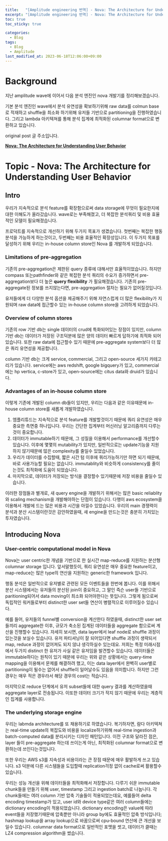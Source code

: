 ```yaml
---
title:   "[Amplitude engineering 번역] - Nova: The Architecture for Understanding User Behavior"
excerpt: "[Amplitude engineering 번역] - Nova: The Architecture for Understanding User Behavior"
toc: true
toc_sticky: true

categories:
  - Blog
tags:
  - Blog
  - Amplitude
last_modified_at: 2023-06-18T12:06:00+09:00
---
```


# Background

지난 amplitude wave에 이어서 다음 분석 엔진인 nova 개발기를 정리해보겠습니다.

기본 분석 엔진인 wave에서 분석 유연성을 확보하기위해 raw data를 colmun base로 적재하고 shuffle을 최소화 하기위해 유저들 기반으로 partitioning을 진행하였습니다.
그리고 lambda 아키텍쳐를 통해 분석 집계에 최적화된 columnar format으로 변환하고 있습니다.

original post 글 주소입니다.

**[Nova: The Architecture for Understanding User Behavior](https://amplitude.engineering/nova-the-architecture-for-understanding-user-behavior-aa79dc8e9ef3)**

# Topic - **Nova: The Architecture for Understanding User Behavior**

## Intro

우리가 지속적으로 분석 feature를 확장함으로써 data storage에 무엇이 필요한지에 대한 이해도가 올라갔습니다. wave로는 부족해졌고, 더 복잡한 분석쿼리 및 비용 효율적인 모델이 필요해졌습니다.

프로덕트를 지속적으로 개선하기 위해 두가지 목표가 생겼습니다. 첫번째는 복잡한 행동 분석을 가능하게 하는것이고, 두번째는 비용 효율적인 확장성입니다. 이 두가지 목표를 달성하기 위해 우리는 in-house column store인 Nova 를 개발하게 되었습니다.

### Limitations of pre-aggregation

기존의 pre-aggregation은 제한된 query 종류에 대해서만 효율적이었습니다. 하지만 compass 또는pathfinder와 같은 복잡한 분석 쿼리의 수요가 증가하면서  pre-aggregation보다 더 높은 **query flexibility** 가 필요해졌습니다. 기존의 pre-aggregate된 정보를 쓰지않는다면, pre-aggregation 절차는 필요가 없어질것입니다.

유저들에게 더 다양한 분석 옵션을 제공해주기 위해 자연스럽게 더 많은 flexibility가 지원되며 raw data에 접근할수 있는 in-house column store을 고려하게 되었습니다.

### Overview of column stores

기존의 row 기반 db는 single 데이터의 crud에 특화되어있는 장점이 있지만, column 기반 db는 데이터가 저장된 구조덕분에 많은 양의 데이터 빠르게 답하기에 최적화 되어있습니다. 또한 raw data에 접근할수 있기 때문에 pre-aggregate system보다 더 많은 쿼리 유연성을 제공합니다.

column 기반 db는 크게 service, commercial, 그리고 open-source 세가지 카테고리가 있습니다.
service에는 aws redshift, google bigquery가 있고, commercial에는 hp vertica, c-store가 있고, open-source에는 citus data와 druid가 있습니다.

### Advantages of an in-house column store

이렇게 기존에 개발된 column db들이 있지만, 우리는 다음과 같은 이유때문에 in-house column store를 새롭게 개발하였습니다.

1. 엠플리튜드는 지속적으로 분석 feature를 개발할것이기 때문에  쿼리 유연성은 매우 중요한 측면중 하나입니다. 우리는 간단한 집계부터 머신러닝 알고리즘까지 다루는것이 중요합니다.
2. 데이터가 immutable하기 때문에, 그 성질을 이용해서 performance를 개선할수 있습니다. 이후에 몇몇의 mutability가 있지만, 일반적으로는 update기능을 지원하지 않기때문에 많은 complexity를 줄일수 있었습니다.
3. 우리가 데이터를 수집할때, 짧은 시간 텀 이후에 쿼리가능하기만 하면 되기 때문에, 바로 사용가능할 필요는 없습니다. immutablity와 비슷하게 consistency를 줄이는것도 최적화에 도움이 되었습니다.
4. 마지막으로, 데이터가 저장되는 방식을 결정할수 있기때문에 저장 비용을 줄일수 있습니다.

이러한 장점들과 별개로, 새 query engine을 개발하기 위해서는 많은 basic reliablity와 scaling mechanism을 개발해야하는 단점이 있습니다. 다행이 aws ecosystem을 이용해서 개발에 드는 많은 비용과 시간을 아낄수 있었습니다. 우리의 main 경쟁력이 분석과 분산 시스템이란것은 감안하였을때, 새 engine을 만드는것은 충분히 가치있는 투자였습니다.

## Introducing Nova

### User-centric computational model in Nova

Nova는 user centric한 개념을 기반으로 한 실시간 map-reduce를 지원하는 분산형 columnar storage 입니다. 앞서말했듯이, 쿼리 유연성은 매우 중요한 feature이고, map-reduce는 많은 type의 연산을 지원하는 generic한 framework 입니다.

행동 분석은 일반적으로 유저별로 관련된 모든 이벤트들을 한번에 봅니다. 이를 위해서 분산 시스템에서는 유저들의 분산된 join이 중요하고, 그 말인 즉슨 user들 기반으로 paritioning되어서 data moving이 최소화 되어야한다는 뜻입니다. 그렇게 됨으로써 독립적인 워커들로부터 distinct한 user set들 연산이 병렬적으로 이루어질수 있습니다.

예를 들어, 유저들의 funnel별 conversion을 계산한다 하였을때, distinct한 user set들끼리 aggregate한 이후, 규모가 축소된 집계된 데이터들을 aggregate 함으로써 계산을 진행할수 있습니다.
자세히 보시면, data layer에서 leaf node로 shuffle 과정이 있는것을 보실수 있습니다. 유저 파티셔닝이 잘 되어있다면 shuffle 과정이 생략되서 map, reduce 과정이 없어져도 되지 않냐 생각하실수 있는데요. 저희는 특정 미래시점에서 두가지 distinct 한 유저가 사실 같은 유저임을 발견할수 있습니다. 데이터들은 immutable하다는 원칙이 있기 때문에 우리는 위와 같은 상황에서는 query-time mapping을 이용해서 문제를 해결하려 했고, 이는 data layer에서 완벽히 user별로 partitioning이 될수는 없어서 shuffle이 일어날수도 있음을 의미합니다. 하지만 그런 경우는 매우 적은 경우라서 해당 경우의 cost는 적습니다.

마지막으로 reduce 단계에서 유저 subset들에 대한 query 결과를 계산하였을때 aggregate layer로 전송됩니다. 이또한 데이터 크기가 작지 않기 때문에 우리는 계층적인 집계를 사용합니다.

### The underlying storage engine

우리는 labmda architecture를 또 채용하기로 하였습니다. 복기하자면, 람다 아키텍쳐는 real-time update의 복잡도와 비용을 localize하기위해 real-time ingestion과 batch-computed data를 분리시키는 디자인 패턴입니다. 이전 구조와 달라진 점은, layer 들이 pre-aggregate 하는데 쓰이는게 아닌, 최적화된 columnar format으로 변환하는데 쓰인다는것입니다.

또한 우리는 AWS s3를 지속성과 비용이라는 큰 장점 때문에 매우 활발하게 쓰고 있습니다. s3 덕분에 다른 시스템들을 도입할때 replication걱정 없이 cache로써 활용할수 있습니다.

우리는 성능 개선을 위해 데이터들을 최적화해서 저장합니다. 다루기 쉬운 immutable chunk들을 만들기 위해 user, timestamp 그리고 ingestion batch로 나눕니다. 각 chunk들에는 여러 column 기반 압축 기술들이 적용되었는데요, 예를들어 delta encoding timestamp가 있고, user id와 device type같은 여러 column들에는 dictionary encoding이 적용되었습니다. dictionary encoding은 value에 따라 event들을 저장했기때문에 압축뿐만 아니라 group by에도 효율적인 압축 방식입니다; hashmap lookup을 array lookup으로 바꿈으로써 cpu-bound 연산에 큰 개선을 보일수 있습니다.
columnar data format으로 일반적인 포멧을 썻고, 데이터가 클때는 LZ4 compression algorithm을 썼습니다.